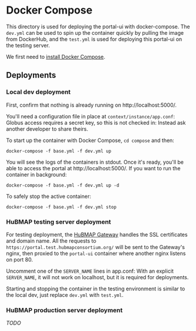# Docker Compose

This directory is used for deploying the portal-ui with docker-compose.
The `dev.yml` can be used to spin up the container quickly by pulling the image from DockerHub,
and the `test.yml` is used for deploying this portal-ui on the testing server.

We first need to [install Docker Compose](https://docs.docker.com/compose/install/).

## Deployments

### Local dev deployment

First, confirm that nothing is already running on http://localhost:5000/.

You'll need a configuration file in place at `context/instance/app.conf`:
Globus access requires a secret key, so this is not checked in:
Instead ask another developer to share theirs.

To start up the container with Docker Compose, `cd compose` and then:

````
docker-compose -f base.yml -f dev.yml up
````

You will see the logs of the containers in stdout.
Once it's ready, you'll be able to access the portal at http://localhost:5000/.
If you want to run the container in background:

````
docker-compose -f base.yml -f dev.yml up -d
````

To safely stop the active container:

````
docker-compose -f base.yml -f dev.yml stop
````

### HuBMAP testing server deployment

For testing deployment, the [HuBMAP Gateway](https://github.com/hubmapconsortium/gateway.git) handles the SSL certificates and domain name.
All the requests to `https://portal.test.hubmapconsortium.org/` will be sent to the Gateway's nginx,
then proxied to the `portal-ui` container where another nginx listens on port 80.

Uncomment one of the `SERVER_NAME` lines in app.conf:
With an explicit `SERVER_NAME`, it will not work on localhost, but it is required for deployments.

Starting and stopping the container in the testing environment is similar to the local dev, just replace `dev.yml` with `test.yml`.

### HuBMAP production server deployment

*TODO*

